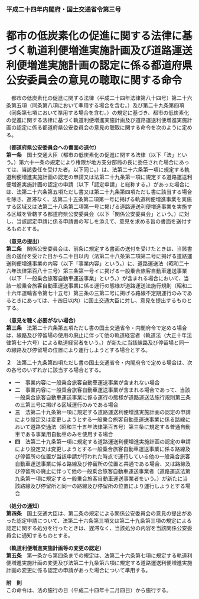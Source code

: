 ### 平成二十四年内閣府・国土交通省令第三号  
# 都市の低炭素化の促進に関する法律に基づく軌道利便増進実施計画及び道路運送利便増進実施計画の認定に係る都道府県公安委員会の意見の聴取に関する命令  
　都市の低炭素化の促進に関する法律（平成二十四年法律第八十四号）第二十六条第五項（同条第八項において準用する場合を含む。）及び第二十九条第四項（同条第七項において準用する場合を含む。）の規定に基づき、都市の低炭素化の促進に関する法律に基づく軌道利便増進実施計画及び道路運送利便増進実施計画の認定に係る都道府県公安委員会の意見の聴取に関する命令を次のように定める。  
  
**（都道府県公安委員会への書面の送付）**  
**第一条**　国土交通大臣（都市の低炭素化の促進に関する法律（以下「法」という。）第六十一条の規定により権限が地方支分部局の長に委任された場合にあっては、当該委任を受けた者。以下同じ。）は、法第二十六条第一項に規定する軌道利便増進実施計画の認定の申請又は法第二十九条第一項に規定する道路運送利便増進実施計画の認定の申請（以下「認定申請」と総称する。）があった場合には、法第二十六条第五項ただし書又は第二十九条第四項ただし書に該当する場合を除き、遅滞なく、法第二十五条第二項第一号に掲げる軌道利便増進事業を実施する区域又は法第二十八条第二項第一号に掲げる道路運送利便増進事業を実施する区域を管轄する都道府県公安委員会（以下「関係公安委員会」という。）に対し、当該認定申請に係る申請書の写しを添えて、意見を求める旨の書面を送付するものとする。  
  
**（意見の提出）**  
**第二条**　関係公安委員会は、前条に規定する書面の送付を受けたときは、当該書面の送付を受けた日から二十日以内（法第二十八条第二項第二号に掲げる道路運送利便増進事業の内容（以下「事業内容」という。）に、道路運送法（昭和二十六年法律第百八十三号）第三条第一号イに掲げる一般乗合旅客自動車運送事業（以下「一般乗合旅客自動車運送事業」という。）が含まれる場合において、当該一般乗合旅客自動車運送事業に係る運行の態様が道路運送法施行規則（昭和二十六年運輸省令第七十五号）第三条の三第二号に掲げる路線不定期運行のみであるときにあっては、十四日以内）に国土交通大臣に対し、意見を提出するものとする。  
  
**（意見を聴く必要がない場合）**  
**第三条**　法第二十六条第五項ただし書の国土交通省令・内閣府令で定める場合は、線路及び停留場の使用の廃止に伴って他の軌道経営者（軌道法（大正十年法律第七十六号）による軌道経営者をいう。）が新たに当該線路及び停留場と同一の線路及び停留場の位置により運行しようとする場合とする。  
  
**２**　法第二十九条第四項ただし書の国土交通省令・内閣府令で定める場合は、次の各号のいずれかに該当する場合とする。  
* **一**　事業内容に一般乗合旅客自動車運送事業が含まれない場合  
* **二**　事業内容に一般乗合旅客自動車運送事業が含まれる場合であって、当該一般乗合旅客自動車運送事業に係る運行の態様が道路運送法施行規則第三条の三第三号に掲げる区域運行のみである場合  
* **三**　法第二十九条第一項に規定する道路運送利便増進実施計画の認定の申請により設定又は変更しようとする一般乗合旅客自動車運送事業に係る路線において道路交通法（昭和三十五年法律第百五号）第三条に規定する普通自動車である事業用自動車のみを使用する場合  
* **四**　法第二十九条第一項に規定する道路運送利便増進実施計画の認定の申請により設定又は変更しようとする一般乗合旅客自動車運送事業に係る路線及び停留所の位置が当該申請が行われた時点で運行している他の一般乗合旅客自動車運送事業に係る路線及び停留所の位置と共通である場合、又は路線及び停留所の廃止に伴って他の一般乗合旅客自動車運送事業者（道路運送法第九条第一項に規定する一般乗合旅客自動車運送事業者をいう。）が新たに当該路線及び停留所と同一の路線及び停留所の位置により運行しようとする場合  
  
**（処分の通知）**  
**第四条**　国土交通大臣は、第二条の規定による関係公安委員会の意見の提出があった認定申請について、法第二十六条第三項又は第二十九条第三項の規定による認定に関する処分を行ったときは、遅滞なく、当該処分の内容を当該関係公安委員会に通知するものとする。  
  
**（軌道利便増進実施計画等の変更の認定）**  
**第五条**　第一条から第四条までの規定は、法第二十六条第七項に規定する軌道利便増進実施計画の変更及び法第二十九条第六項に規定する道路運送利便増進実施計画の変更に係る認定の申請があった場合について準用する。  
  
**附　則**  
この命令は、法の施行の日（平成二十四年十二月四日）から施行する。  
  
